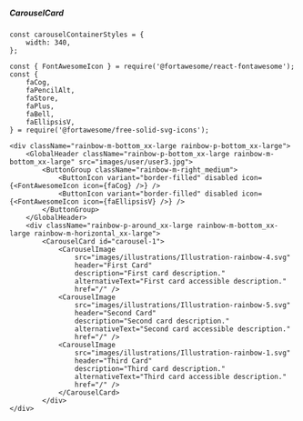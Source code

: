 ##### CarouselCard

    const carouselContainerStyles = {
        width: 340,
    };

    const { FontAwesomeIcon } = require('@fortawesome/react-fontawesome');
    const {
        faCog,
        faPencilAlt,
        faStore,
        faPlus,
        faBell,
        faEllipsisV,
    } = require('@fortawesome/free-solid-svg-icons');

    <div className="rainbow-m-bottom_xx-large rainbow-p-bottom_xx-large">
        <GlobalHeader className="rainbow-p-bottom_xx-large rainbow-m-bottom_xx-large" src="images/user/user3.jpg">
            <ButtonGroup className="rainbow-m-right_medium">
                <ButtonIcon variant="border-filled" disabled icon={<FontAwesomeIcon icon={faCog} />} />
                <ButtonIcon variant="border-filled" disabled icon={<FontAwesomeIcon icon={faEllipsisV} />} />
            </ButtonGroup>
        </GlobalHeader>
        <div className="rainbow-p-around_xx-large rainbow-m-bottom_xx-large rainbow-m-horizontal_xx-large">
            <CarouselCard id="carousel-1">
                <CarouselImage
                    src="images/illustrations/Illustration-rainbow-4.svg"
                    header="First Card"
                    description="First card description."
                    alternativeText="First card accessible description."
                    href="/" />
                <CarouselImage
                    src="images/illustrations/Illustration-rainbow-5.svg"
                    header="Second Card"
                    description="Second card description."
                    alternativeText="Second card accessible description."
                    href="/" />
                <CarouselImage
                    src="images/illustrations/Illustration-rainbow-1.svg"
                    header="Third Card"
                    description="Third card description."
                    alternativeText="Third card accessible description."
                    href="/" />
                </CarouselCard>
            </div>
    </div>
